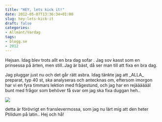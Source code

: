 ```yaml
---
title: "HEY, lets kick it!"
date: 2012-05-07T13:36:34+01:00
slug: hey-lets-kick-it
draft: false
categories:
- Allmänt/Vardag
tags:
- blogg.se
- 2012
---
```

Hejsan. Idag blev trots allt en bra dag sofar . Jag sov kasst som en prinsessa på ärten, men still..Jag är bäst, då ser man till att fixa en bra dag.  
  
Jag pluggar just nu och det går rätt asbra. Idag tänkte jag att \_ALLA\_ preparat, typ 40 st, ska analyseras och antecknas om, eftersom imorgon har vi en fyra timmars lektion med frågestund, och jag har en rejääääääl bunt med frågor som behöver få svar om jag ska fixa duggan heh..  
  
![](/assets/images/blogg.se/franslevermossa2_201596958.jpg)  
  
detta är förövrigt en franslevermossa, som jag nu lärt mig att den heter Ptilidum på latin.. Hej och hå!